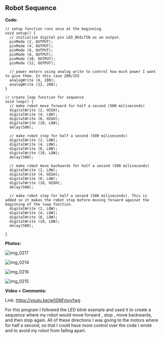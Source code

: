 ## Robot Sequence

**Code:**

```
// setup function runs once at the beginning
void setup() {
  // initialize digital pin LED_BUILTIN as an output.
  pinMode (2, OUTPUT);
  pinMode (4, OUTPUT);
  pinMode (6, OUTPUT);
  pinMode (8, OUTPUT);
  pinMode (10, OUTPUT);
  pinMode (12, OUTPUT);

  // power motors using analog write to control how much power I want to give them. In this case 200/255
  analogWrite (6, 200);
  analogWrite (12, 200);
}

// create loop function for sequence
void loop() {
  // make robot move forward for half a second (500 miliseconds)
  digitalWrite (2, HIGH);   
  digitalWrite (4, LOW);    
  digitalWrite (8, HIGH);   
  digitalWrite (10, LOW);   
  delay(500);
  
  // make robot stop for half a second (500 miliseconds) 
  digitalWrite (2, LOW);   
  digitalWrite (4, LOW);
  digitalWrite (8, LOW);   
  digitalWrite (10, LOW);
  delay(500);              

  // make robot move backwards for half a second (500 miliseconds)
  digitalWrite (2, LOW);  
  digitalWrite (4, HIGH);
  digitalWrite (8, LOW);
  digitalWrite (10, HIGH);
  delay(500);

  // make robot stop for half a second (500 miliseconds). This is added so it makes the robot stop before moving forward againat the beginning of the loop function.
  digitalWrite (2, LOW); 
  digitalWrite (4, LOW);
  digitalWrite (8, LOW);
  digitalWrite (10, LOW);
  delay(500);

}
```
**Photos:**

![img_0217](https://cloud.githubusercontent.com/assets/28915361/26741081/e09982f0-478c-11e7-971b-6d1440aa28a0.JPG)

![img_0214](https://cloud.githubusercontent.com/assets/28915361/26741120/fb6daa84-478c-11e7-873b-912663487b1b.JPG)

![img_0216](https://cloud.githubusercontent.com/assets/28915361/26741173/26fb62f4-478d-11e7-80f9-257d5aed809e.JPG)

![img_0215](https://cloud.githubusercontent.com/assets/28915361/26741150/12bd110c-478d-11e7-8dbd-b3887842d19d.JPG)

**Video + Comments:**

Link: https://youtu.be/w0SNFmvyfwg

For this program I followed the LED blink example and used it to create a sequence where my robot would move forward , stop , move backwards, and then stop again. All of these directions I was giving to the motors where for half a second, so that I could have more control over the code I wrote and to avoid my robot from falling apart.


